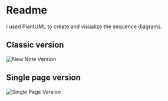 # Readme

I used PlantUML to create and visualize the sequence diagrams.

## Classic version
![New Note Version](http://www.plantuml.com/plantuml/svg/xLN1Qjj04BthAmRt6ickGmzL8SI5qb1ino0vbrBAMXfBcqYxoivi75FwxvsLdMBYb5BmeOU0MAtsZURDstqZNH8hnxvjO8uRc5j6k457sfg8xhJfb5CjP7ZlqHGuGo9LuQJHbMdHC1Goe3k8T4YTDVGK-H4RkvauPpV0pcCKcK2W2cU9uCtatgiKybeJoBMSJM5fz5fZ2JDROgDD1LDbAY-9m5DuN3JAS0ZK1cwoGgAYI1Li7In9wWX3VB4IEfcaO3iq19sy7ktNuWiP7W9sbUSB-FmfXvgvetGu9FQbHaeAIcfiXErE9sizn4VLTWsghXk6sYdQ9OWFQAxosJJkQpa5Iwkq4VWbej_GoNXk_qWZoEwmdAvg1hk6FVv43hrn2F0H2y_XS6u9-btWMh4OGIn3Wd_9hkTGAbQmThQ57Hr4Q4e8-QEJY0dvfUHWsYCvNtz8MM9JmoaCmba5iw6YxU0ir8MoEXwzVH-FtiNZym7yF8CaIRxzJVrEDX9mZO0FeHbgPSf6GlRwJIbzr6kK80kbfgvHsmFXpzpAsmw3htlm6LPh1lAhLcuhpomwNzwrnNNsJux6pVUUxdZNCbRiAONpqVW3DBPGB9-458xxuRMpNZlhV-kiIvdAB-qN "New Note Version")

## Single page version
![Single Page Version](http://www.plantuml.com/plantuml/svg/hLJlQzim4Ftkl-98ltGmEscsZiqheHsCZf6q0IVzi2z5iS-nMbboTNAJKFQ_xsGb_K6xGLd1s9BkwUwzqvEFoGdhsbf19lLI8Kp54k42BKcZ8xgMkX5Mr93XJOiwnmaICU94oQMkKJl8-ONs4T8YDKRJ3laDbLcTM6jMK0f564NQE0IHMqC4UoSthKXXLaa2VkQJCSorB2KMC345AkO4Ow6NhMVLafzEbT3E0wM6YondL1I9t1aBSs8Y2wx4ttZ4hrkqAVoOpQPm-dq6bNCDfVq-kRQGI4bEIOMASrxBf9HzN8kwKIYQfkyPKXGInF5eczAdcepZhk9RLAc5r1n-gT1zwCtgNFsr34Uw4x5oMJam9Mp3kzhGEOG0rvYtpf_05OKck4euFcus1d7yPtP-1eLm0afhQWZLeYCvMdkg2Q4kzjyTzUKeuX7ualVg_akUByaYl5k3m0TzcHEk9HWE1b-1eKhcmh6j-nsw4wsmx3I7hR1tRjbi67b0qBAIheAyjTPxFVZYdlw_snRwXGIkGi1RlxyIkb0CsJPE5tpDGb9m1Wf9ZHARXvOPRL4K6-w_mxpon219agSjdDCJnMxJeByOByKgwO3QHSsVHUlShWNF16G1mzSny2rWiO4hSIiejx9nAPJ6ramkv8fYtzeT7s3odQ2aQQdQzyDmvZ7hBQnORUKoBCpF_7H_X_4cyQtO7WUZ_ChCPDtyKRfd5dhgeEbvzghxZgjBd-sI6l5oKs1lx5TEBQAExdB3_ppDdUZL6-3D7PNUU-yOvCNXO3YC1uVyp0uEqy6NTFWX-VJvuw_UxmVUpozZC6lARZrufLllUdNur_RINeVBsJSEYyVrecCUyc_-3m00 "Single Page Version")
